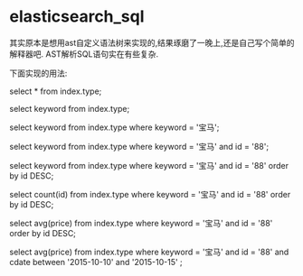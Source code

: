 # elasticsearch_sql

其实原本是想用ast自定义语法树来实现的,结果琢磨了一晚上,还是自己写个简单的解释器吧. AST解析SQL语句实在有些复杂.

下面实现的用法:  

select * from index.type;

select keyword from index.type;

select keyword from index.type where keyword = '宝马';

select keyword from index.type where keyword = '宝马' and id = '88';

select keyword from index.type where keyword = '宝马' and id = '88' order by id DESC;

select count(id) from index.type where keyword = '宝马' and id = '88' order by id DESC;

select avg(price) from index.type where keyword = '宝马' and id = '88' order by id DESC;

select avg(price) from index.type where keyword = '宝马' and id = '88' and cdate between '2015-10-10' and '2015-10-15' ;



